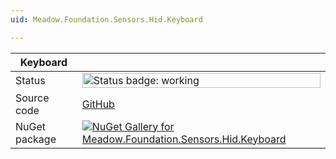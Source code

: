```yaml
---
uid: Meadow.Foundation.Sensors.Hid.Keyboard

---
```


| Keyboard | |
|--------|--------|
| Status | <img src="https://img.shields.io/badge/Working-brightgreen" style="width: auto; height: -webkit-fill-available;" alt="Status badge: working" /> |
| Source code | [GitHub](https://github.com/WildernessLabs/Meadow.Foundation/tree/main/Source/Meadow.Foundation.Peripherals/Sensors.Hid.Keyboard) |
| NuGet package | <a href="https://www.nuget.org/packages/Meadow.Foundation.Sensors.Hid.Keyboard/" target="_blank"><img src="https://img.shields.io/nuget/v/Meadow.Foundation.Sensors.Hid.Keyboard.svg?label=Meadow.Foundation.Sensors.Hid.Keyboard" alt="NuGet Gallery for Meadow.Foundation.Sensors.Hid.Keyboard" /></a> |

